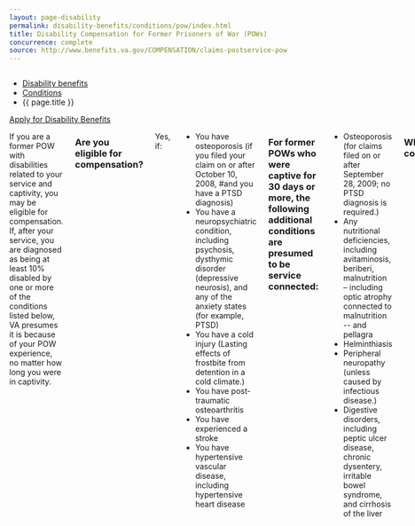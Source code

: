 ```yaml
---
layout: page-disability
permalink: disability-benefits/conditions/pow/index.html
title: Disability Compensation for Former Prisoners of War (POWs)
concurrence: complete
source: http://www.benefits.va.gov/COMPENSATION/claims-postservice-pow.asp
---
```


<div class="splash" markdown="0">
<div class="row" markdown="0">
<div class="small-12 columns" markdown="0">

<ul class="breadcrumbs" role="menubar" aria-label="Primary">
<li class="parent"><a href="{{ site.url }}/disability-benefits/">Disability benefits</a></li>
<li class="parent"><a href="{{ site.url }}/disability-benefits/conditions/">Conditions</a></li>
<li class="active">{{ page.title }}</li>
</ul>

</div>
</div>
</div>

<div class="main" role="main" markdown="0">

<div class="action-bar">
  <div class="row">
    <div class="small-12 columns">
      <a class="button small start" href="{{ site.url}}/disability-benefits/get/">Apply for Disability Benefits</a>
    </div>
  </div>  
</div>

<div class="section one" markdown="0">
<div class="primary" markdown="0">
<div class="row" markdown="0">
<div class="small-12 columns" markdown="1">

If you are a former POW with disabilities related to your service and captivity, you may be eligible for compensation. If, after your service, you are diagnosed as being at least 10% disabled by one or more of the conditions listed below, VA presumes it is because of your POW experience, no matter how long you were in captivity.


### Are you eligible for compensation?

Yes, if:

-	You have osteoporosis (if you filed your claim on or after October 10, 2008, #and you have a PTSD diagnosis)
-	You have a neuropsychiatric condition, including psychosis, dysthymic disorder (depressive neurosis), and any of the anxiety states (for example, PTSD)
-	You have a cold injury (Lasting effects of frostbite from detention in a cold climate.)
-	You have post-traumatic osteoarthritis
-	You have experienced a stroke
-	You have hypertensive vascular disease, including hypertensive heart disease


### For former POWs who were captive for 30 days or more, the following additional conditions are presumed to be service connected:

-	Osteoporosis (for claims filed on or after September 28, 2009; no PTSD diagnosis is required.) 
-	Any nutritional deficiencies, including avitaminosis, beriberi, malnutrition – including optic atrophy connected to malnutrition -- and pellagra
-	Helminthiasis
-	Peripheral neuropathy (unless caused by infectious disease.)
-	Digestive disorders, including peptic ulcer disease, chronic dysentery, irritable bowel syndrome, and cirrhosis of the liver

### Who is covered
You

### Available benefits
-	Compensation benefits
-	Health care benefits

How it works 
Certain conditions are presumed to be related to time spent in captivity. These presumptive disabilities are based on studies of the long-term effects of captivity, deprivation, trauma, and cold injury. If a former POW is diagnosed as having one or more of these conditions to a degree that is at least 10% disabling, VA presumes that it is associated with the POW experience.


</div>
</div>
</div>


</div>
